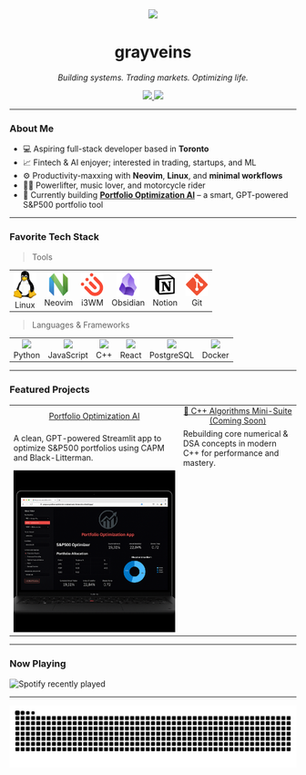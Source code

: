 <div align="center">
  <img src="https://media.tenor.com/xAYj92aUDLIAAAAM/guts.gif" height="180" />
</div>

<h1 align="center">grayveins</h1>
<p align="center"><em>Building systems. Trading markets. Optimizing life.</em></p>

<div align="center">
  <a href="https://www.linkedin.com/in/troyggabriel" target="_blank">
    <img src="https://img.shields.io/badge/LinkedIn-0077B5?logo=linkedin&logoColor=white&style=for-the-badge" height="30"/>
  </a>
  <a href="https://discord.com/users/your_discord" target="_blank">
    <img src="https://img.shields.io/badge/Discord-5865F2?logo=discord&logoColor=white&style=for-the-badge" height="30" />
  </a>
</div>

---

### About Me

- 💻 Aspiring full-stack developer based in **Toronto**
- 📈 Fintech & AI enjoyer; interested in trading, startups, and ML
- ⚙️ Productivity-maxxing with **Neovim**, **Linux**, and **minimal workflows**
- 🏋️‍♂️ Powerlifter, music lover, and motorcycle rider
- 🔭 Currently building [**Portfolio Optimization AI**](https://grayveins-portfolio-optimization-ai-streamlit-app-vbhxhb.streamlit.app/) – a smart, GPT-powered S&P500 portfolio tool

---

### Favorite Tech Stack

<blockquote>Tools</blockquote>

<table>
  <tr>
    <td align="center"><img src="images/logos/linux_logo.webp" width="40" /><br>Linux</td>
    <td align="center"><img src="images/logos/neovimio-icon.svg" width="40" /><br>Neovim</td>
    <td align="center"><img src="images/logos/i3wm.png" width="40" /><br>i3WM</td>
    <td align="center"><img src="images/logos/obsidian.png" width="40" /><br>Obsidian</td>
    <td align="center"><img src="images/logos/notion_logo.png" width="40" /><br>Notion</td>
    <td align="center"><img src="images/logos/git_logo.png" width="40" /><br>Git</td>
  </tr>
</table>

<blockquote>Languages & Frameworks</blockquote>

<table>
  <tr>
    <td align="center"><img src="https://cdn.jsdelivr.net/gh/devicons/devicon/icons/python/python-original.svg" width="40"/><br>Python</td>
    <td align="center"><img src="https://cdn.jsdelivr.net/gh/devicons/devicon/icons/javascript/javascript-original.svg" width="40"/><br>JavaScript</td>
    <td align="center"><img src="https://cdn.jsdelivr.net/gh/devicons/devicon/icons/cplusplus/cplusplus-original.svg" width="40"/><br>C++</td>
    <td align="center"><img src="https://cdn.jsdelivr.net/gh/devicons/devicon/icons/react/react-original.svg" width="40"/><br>React</td>
    <td align="center"><img src="https://cdn.jsdelivr.net/gh/devicons/devicon/icons/postgresql/postgresql-original.svg" width="40"/><br>PostgreSQL</td>
    <td align="center"><img src="https://cdn.jsdelivr.net/gh/devicons/devicon/icons/docker/docker-original.svg" width="40"/><br>Docker</td>
  </tr>
</table>

---

### Featured Projects

<table>
  <tr>
    <td align="center"><a href="https://grayveins-portfolio-optimization-ai-streamlit-app-vbhxhb.streamlit.app">Portfolio Optimization AI</a></td>
    <td align="center"><a href="#">🔧 C++ Algorithms Mini-Suite (Coming Soon)</a></td>
  </tr>
  <tr>
    <td>A clean, GPT-powered Streamlit app to optimize S&P500 portfolios using CAPM and Black-Litterman.</td>
    <td>Rebuilding core numerical & DSA concepts in modern C++ for performance and mastery.</td>
  </tr>
  <tr>
    <td><img src="images/illustrations/portfolio_ai.png" width="100%"></td>
    <td><!-- No image yet for C++ suite --></td>
  </tr>
</table>

---

### Now Playing

![Spotify recently played](https://spotify-recently-played-readme.vercel.app/api?user=thec2yfaxlvr9pjgpv98inkse)

---

![snake gif](https://github.com/grayveins/grayveins/blob/output/github-snake-dark.svg)
